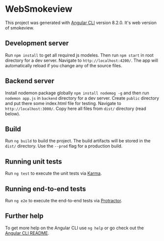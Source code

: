 # WebSmokeview

This project was generated with [Angular CLI](https://github.com/angular/angular-cli) version 8.2.0. It's web version of smokeview. 

## Development server

Run `npm install` to get all required js modeles. Then run `npm start` in root directory for a dev server. Navigate to `http://localhost:4200/`. The app will automatically reload if you change any of the source files.

## Backend server
Install nodemon package globally `npm install nodemog -g` and then run `nodemon app.js` in `backend` directory for a dev server. Create `public` directory and put there some index.html file for testing. Navigate to `http://localhost:3000/`. Copy here all files from `dist/` directory (read below). 

## Build

Run `ng build` to build the project. The build artifacts will be stored in the `dist/` directory. Use the `--prod` flag for a production build.

## Running unit tests

Run `ng test` to execute the unit tests via [Karma](https://karma-runner.github.io).

## Running end-to-end tests

Run `ng e2e` to execute the end-to-end tests via [Protractor](http://www.protractortest.org/).

## Further help

To get more help on the Angular CLI use `ng help` or go check out the [Angular CLI README](https://github.com/angular/angular-cli/blob/master/README.md).
